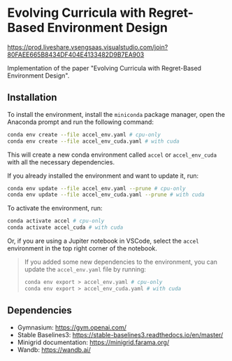 # Evolving Curricula with Regret-Based Environment Design

https://prod.liveshare.vsengsaas.visualstudio.com/join?80FAEE665B8434DF404E4133482D9B7EA903

Implementation of the paper "Evolving Curricula with Regret-Based Environment Design".

## Installation

To install the environment, install the `miniconda` package manager, open the Anaconda prompt and run the following command:

```bash
conda env create --file accel_env.yaml # cpu-only
conda env create --file accel_env_cuda.yaml # with cuda
```

This will create a new conda environment called `accel`  or `accel_env_cuda` with all the necessary dependencies.

If you already installed the environment and want to update it, run:

```bash
conda env update --file accel_env.yaml --prune # cpu-only
conda env update --file accel_env_cuda.yaml --prune # with cuda
```

To activate the environment, run:

```bash
conda activate accel # cpu-only
conda activate accel_cuda # with cuda
```

Or, if you are using a Jupiter notebook in VSCode, select the `accel` environment in the top right corner of the notebook.

> If you added some new dependencies to the environment, you can update the `accel_env.yaml` file by running:
>
> ```bash
> conda env export > accel_env.yaml # cpu-only
> conda env export > accel_env_cuda.yaml # with cuda
> ```

## Dependencies

- Gymnasium: https://gym.openai.com/
- Stable Baselines3: https://stable-baselines3.readthedocs.io/en/master/
- Minigrid documentation: https://minigrid.farama.org/
- Wandb: https://wandb.ai/
